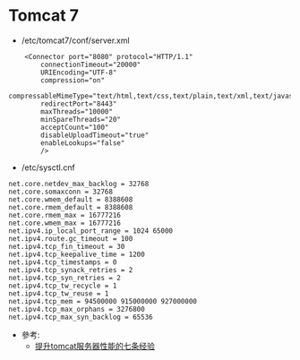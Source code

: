 Tomcat 7
========

[提升tomcat服务器性能的七条经验]: http://passover.blog.51cto.com/2431658/732629

* /etc/tomcat7/conf/server.xml
```
	<Connector port="8080" protocol="HTTP/1.1"
		connectionTimeout="20000"
		URIEncoding="UTF-8"
		compression="on"
		compressableMimeType="text/html,text/css,text/plain,text/xml,text/javascript,application/javascript,application/json"
		redirectPort="8443"
		maxThreads="10000"
		minSpareThreads="20"
		acceptCount="100"
		disableUploadTimeout="true"
		enableLookups="false"
		/>
```

* /etc/sysctl.cnf
```
net.core.netdev_max_backlog = 32768
net.core.somaxconn = 32768
net.core.wmem_default = 8388608
net.core.rmem_default = 8388608
net.core.rmem_max = 16777216
net.core.wmem_max = 16777216
net.ipv4.ip_local_port_range = 1024 65000
net.ipv4.route.gc_timeout = 100
net.ipv4.tcp_fin_timeout = 30
net.ipv4.tcp_keepalive_time = 1200
net.ipv4.tcp_timestamps = 0
net.ipv4.tcp_synack_retries = 2
net.ipv4.tcp_syn_retries = 2
net.ipv4.tcp_tw_recycle = 1
net.ipv4.tcp_tw_reuse = 1
net.ipv4.tcp_mem = 94500000 915000000 927000000
net.ipv4.tcp_max_orphans = 3276800
net.ipv4.tcp_max_syn_backlog = 65536
```

* 參考:
  * [提升tomcat服务器性能的七条经验][]

